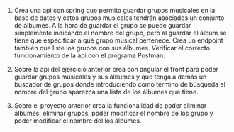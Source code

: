 1. Crea una api con spring que permita guardar grupos musicales en la base de datos y estos grupos musicales tendrán asociados un conjunto de álbumes. A la hora de guardar el grupo se puede guardar simplemente indicando el nombre del grupo, pero al guardar el álbum se tiene que especificar a qué grupo musical pertenece. Crea un endpoint también que liste los grupos con sus álbumes. Verificar el correcto funcionamiento de la api con el programa Postman.


2. Sobre la api del ejercicio anterior crea con angular el front para poder guardar grupos musicales y sus álbumes y que tenga a demás un buscador de grupos donde introduciendo como término de búsqueda el nombre del grupo aparezca una lista de los álbumes que tiene.

3. Sobre el proyecto anterior crea la funcionalidad de poder eliminar álbumes, eliminar grupos, poder modificar el nombre de los grupo y poder modificar el nombre del los álbumes.